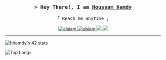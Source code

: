 <!-- Intro  -->


    
<h3 align="center">
        <samp>&gt; Hey There!, I am
                <b><a target="_blank" href="https://alsiam.com">Houssam Hamdy</a></b>
        </samp>
</h3>

<p align="center"> 
  <samp>
    <a>「 Reach me anytime 」</a>
  </samp>
</p>

<p align="center">
 <a href="" target="blank">
  <img src="https://img.shields.io/badge/Website-DC143C?style=for-the-badge&logo=medium&logoColor=white" alt="alsiam" />
 </a>
 <a href="https://www.linkedin.com/in/houssam-hamdy-393792232/" target="_blank">
  <img src="https://img.shields.io/badge/LinkedIn-0077B5?style=for-the-badge&logo=linkedin&logoColor=white" alt="alsiam"/>
 </a>
 <!-- <a href="https://dev.to/alsiam" target="_blank">
  <img src="https://img.shields.io/badge/dev.to-0A0A0A?style=for-the-badge&logo=dev.to&logoColor=white" alt="alsiam" />
 </a> -->
 <a href="https://leetcode.com/housssam/" target="_blank">
  <img src="https://img.shields.io/badge/Leetcode-1DA1F2?style=for-the-badge&logo=leetcode&logoColor=white" />
 </a>
 <a href="https://medium.com/@houssamhamdy223" target="_blank">
  <img src="https://img.shields.io/badge/Medium-fe4164?style=for-the-badge&logo=medium&logoColor=white"/>
 </a> 
</p>

<hr style="border  solid #000;">


[![hhamdy's 42 stats](https://badge.mediaplus.ma/darkblue/hhamdy)](https://github.com/oakoudad/badge42)

![Top Langs](https://github-readme-stats.vercel.app/api/top-langs/?username=h-hamdy&layout=compact)
